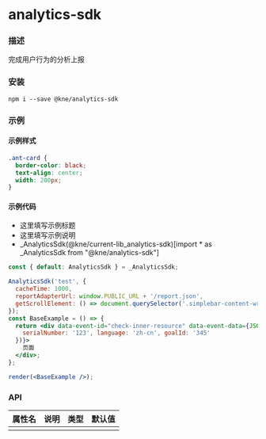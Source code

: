 
# analytics-sdk


### 描述

完成用户行为的分析上报


### 安装

```shell
npm i --save @kne/analytics-sdk
```

### 示例


#### 示例样式

```scss
.ant-card {
  border-color: black;
  text-align: center;
  width: 200px;
}
```

#### 示例代码

- 这里填写示例标题
- 这里填写示例说明
- _AnalyticsSdk(@kne/current-lib_analytics-sdk)[import * as _AnalyticsSdk from "@kne/analytics-sdk"]

```jsx
const { default: AnalyticsSdk } = _AnalyticsSdk;

AnalyticsSdk('test', {
  cacheTime: 1000,
  reportAdapterUrl: window.PUBLIC_URL + '/report.json',
  getScrollElement: () => document.querySelector('.simplebar-content-wrapper')
});
const BaseExample = () => {
  return <div data-event-id="check-inner-resource" data-event-data={JSON.stringify({
    serialNumber: '123', language: 'zh-cn', goalId: '345'
  })}>
    页面
  </div>;
};

render(<BaseExample />);

```


### API

| 属性名 | 说明 | 类型 | 默认值 |
|-----|----|----|-----|
|     |    |    |     |

